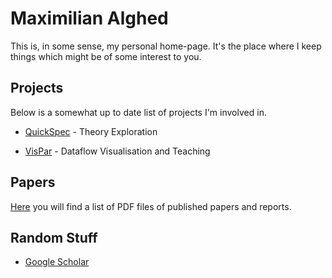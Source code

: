 # Maximilian Alghed

This is, in some sense, my personal home-page. It's the
place where I keep things which might be of some interest
to you.

## Projects
Below is a somewhat up to date list of projects I'm involved in.

* [QuickSpec](projectsHTML/QuickSpec.html) - Theory Exploration

* [VisPar](projectsHTML/VisPar.html) - Dataflow Visualisation and Teaching 

## Papers
[Here](papers.html) you will find a list of PDF files of published
papers and reports.

## Random Stuff
* [Google Scholar](https://scholar.google.se/citations?user=KGd-EW8AAAAJ&hl=en)
